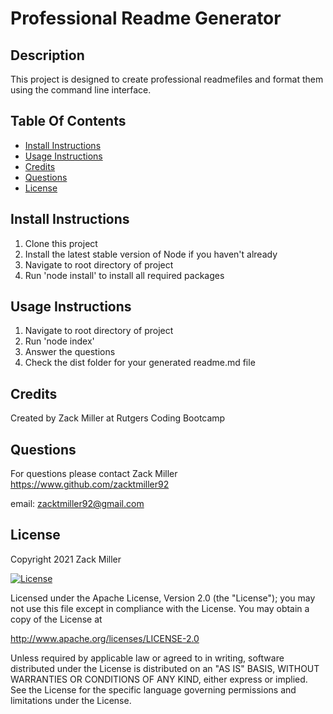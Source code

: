 # Professional Readme Generator

## Description
This project is designed to create professional readmefiles and format them using the command line interface.

## Table Of Contents
* [Install Instructions](#Install-Instructions)
* [Usage Instructions](#Usage-Instructions)
* [Credits](#Credits)
* [Questions](#Questions)
* [License](#License)


## Install Instructions
1. Clone this project
2. Install the latest stable version of Node if you haven't already
3. Navigate to root directory of project
4. Run 'node install' to install all required packages


## Usage Instructions
1. Navigate to root directory of project
2. Run 'node index'
3. Answer the questions
4. Check the dist folder for your generated readme.md file



## Credits
Created by Zack Miller at Rutgers Coding Bootcamp


## Questions
For questions please contact Zack Miller
https://www.github.com/zacktmiller92

email: zacktmiller92@gmail.com


## License

Copyright 2021 Zack Miller

[![License](https://img.shields.io/badge/License-Apache%202.0-blue.svg)](http://www.apache.org/licenses/LICENSE-2.0)

Licensed under the Apache License, Version 2.0 (the "License");
you may not use this file except in compliance with the License.
You may obtain a copy of the License at

http://www.apache.org/licenses/LICENSE-2.0

Unless required by applicable law or agreed to in writing, software
distributed under the License is distributed on an "AS IS" BASIS,
WITHOUT WARRANTIES OR CONDITIONS OF ANY KIND, either express or implied.
See the License for the specific language governing permissions and
limitations under the License.
